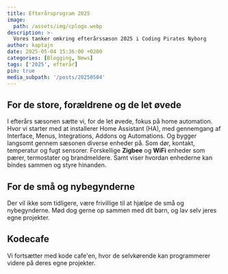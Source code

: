 ```yaml
---
title: Efterårsprogram 2025
image:
  path: /assets/img/cplogo.webp
description: >-
  Vores tanker omkring efterårssæson 2025 i Coding Pirates Nyborg
author: kaptajn
date: 2025-05-04 15:36:00 +0200
categories: [Blogging, News]
tags: ['2025', efterår]
pin: true
media_subpath: '/posts/20250504'
---
```


## For de store, forældrene og de let øvede

I efterårs sæsonen sætte vi, for de let øvede, fokus på home automation. Hvor vi starter med at installerer Home Assistant (HA), med gennemgang af Interface, Menus, Integrations, Addons og Automations. Og bygger langsomt gennem sæsonen diverse enheder på. Som dør, kontakt, temperatur og fugt sensorer. Forskellige **Zigbee** og **WiFi** enheder som pærer, termostater og brandmeldere. Samt viser hvordan enhederne kan bindes sammen og styre hinanden.

## For de små og nybegynderne

Der vil ikke som tidligere, være frivillige til at hjælpe de små og nybegynderne. Mød dog gerne op sammen med dit barn, og lav selv jeres egne projekter.

## Kodecafe
Vi fortsætter med kode cafe'en, hvor de selvkørende kan programmerer videre på deres egne projekter.